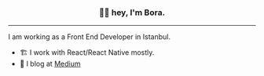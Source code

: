 
<h3 align="center">👋🏽 hey, I'm Bora.</h3>

---

I am working as a Front End Developer in Istanbul.

- 🏗 I work with React/React Native mostly.
- 📝 I blog at [Medium](https://borakilicoglu.medium.com)
